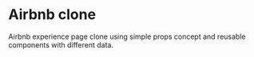 # Airbnb clone

Airbnb experience page clone using simple props concept and reusable components with different data.
